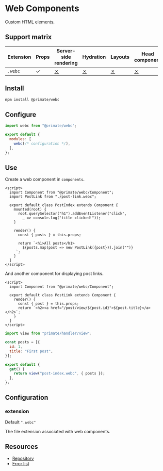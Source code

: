 # Web Components

Custom HTML elements.

## Support matrix

|Extension|Props|Server-side rendering|Hydration|Layouts|Head component|I18N|
|-|-|-|-|-|-|-|
|`.webc`|✓|[✗]|[✗]|[✗]|[✗]|[✗]|

## Install

```sh
npm install @primate/webc
```

## Configure

```js#primate.config.js
import webc from "@primate/webc";

export default {
  modules: [
    webc(/* configuration */),
  ],
};
```

## Use

Create a web component in `components`.

```html#components/post-index.webc
<script>
  import Component from "@primate/webc/Component";
  import PostLink from "./post-link.webc";

  export default class PostIndex extends Component {
    mounted(root) {
      root.querySelector("h1").addEventListener("click",
        _ => console.log("title clicked!"));
    }

    render() {
      const { posts } = this.props;

      return `<h1>All posts</h1>
        ${posts.map(post => new PostLink({post})).join("")}
     `;
    }
  }
</script>
```

And another component for displaying post links.

```html#components/post-link.webc
<script>
  import Component from "@primate/webc/Component";

  export default class PostLink extends Component {
    render() {
      const { post } = this.props;
      return `<h2><a href="/post/view/${post.id}">${post.title}</a></h2>`;
    }
  }
</script>
```

```js#routes/webc.js
import view from "primate/handler/view";

const posts = [{
  id: 1,
  title: "First post",
}];

export default {
  get() {
    return view("post-index.webc", { posts });
  },
};
```

## Configuration

### extension

Default `".webc"`

The file extension associated with web components.

## Resources

* [Repository][repo]
* [Error list](/errors/webc)

[repo]: https://github.com/primatejs/primate/tree/master/packages/webc
[✗]: https://github.com/primatejs/primate/issues/164
